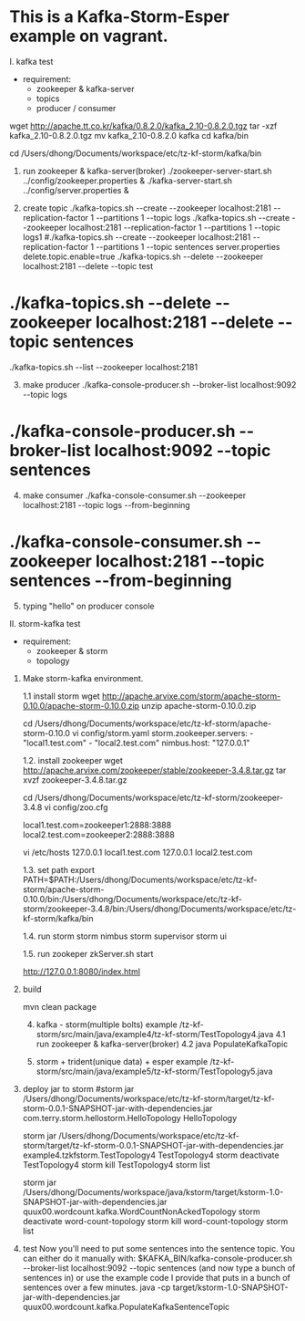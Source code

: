 This is a Kafka-Storm-Esper example on vagrant.
=====================================

I. kafka test
- requirement: 
	- zookeeper & kafka-server
	- topics
	- producer / consumer

wget http://apache.tt.co.kr/kafka/0.8.2.0/kafka_2.10-0.8.2.0.tgz
tar -xzf kafka_2.10-0.8.2.0.tgz
mv kafka_2.10-0.8.2.0 kafka
cd kafka/bin

cd /Users/dhong/Documents/workspace/etc/tz-kf-storm/kafka/bin
1. run zookeeper & kafka-server(broker)
./zookeeper-server-start.sh ../config/zookeeper.properties &
./kafka-server-start.sh ../config/server.properties &

2. create topic
./kafka-topics.sh --create --zookeeper localhost:2181 --replication-factor 1 --partitions 1 --topic logs
./kafka-topics.sh --create --zookeeper localhost:2181 --replication-factor 1 --partitions 1 --topic logs1
#./kafka-topics.sh --create --zookeeper localhost:2181 --replication-factor 1 --partitions 1 --topic sentences
server.properties
delete.topic.enable=true
./kafka-topics.sh --delete --zookeeper localhost:2181 --delete --topic test
# ./kafka-topics.sh --delete --zookeeper localhost:2181 --delete --topic sentences
./kafka-topics.sh --list --zookeeper localhost:2181

3. make producer
./kafka-console-producer.sh --broker-list localhost:9092 --topic logs
# ./kafka-console-producer.sh --broker-list localhost:9092 --topic sentences

4. make consumer
./kafka-console-consumer.sh --zookeeper localhost:2181 --topic logs --from-beginning
# ./kafka-console-consumer.sh --zookeeper localhost:2181 --topic sentences --from-beginning

5. typing "hello" on producer console

II. storm-kafka test
- requirement: 
	- zookeeper & storm
	- topology

1. Make storm-kafka environment.

	1.1 install storm
	wget http://apache.arvixe.com/storm/apache-storm-0.10.0/apache-storm-0.10.0.zip
	unzip apache-storm-0.10.0.zip
	
	cd /Users/dhong/Documents/workspace/etc/tz-kf-storm/apache-storm-0.10.0
	vi config/storm.yaml
	storm.zookeeper.servers:
	    - "local1.test.com"
	    - "local2.test.com"
	nimbus.host: "127.0.0.1"
	
	1.2. install zookeeper
	wget http://apache.arvixe.com/zookeeper/stable/zookeeper-3.4.8.tar.gz
	tar xvzf zookeeper-3.4.8.tar.gz
	
	cd /Users/dhong/Documents/workspace/etc/tz-kf-storm/zookeeper-3.4.8
	vi config/zoo.cfg
	
	local1.test.com=zookeeper1:2888:3888
	local2.test.com=zookeeper2:2888:3888

	vi /etc/hosts
	127.0.0.1	local1.test.com
	127.0.0.1	local2.test.com
	
	1.3. set path
	export PATH=$PATH:/Users/dhong/Documents/workspace/etc/tz-kf-storm/apache-storm-0.10.0/bin:/Users/dhong/Documents/workspace/etc/tz-kf-storm/zookeeper-3.4.8/bin:/Users/dhong/Documents/workspace/etc/tz-kf-storm/kafka/bin
	
	1.4. run storm 
	storm nimbus
	storm supervisor
	storm ui
	
	1.5. run zookeper
	zkServer.sh start

	http://127.0.0.1:8080/index.html

2. build 
	
	mvn clean package
	
	4) kafka - storm(multiple bolts) example
		/tz-kf-storm/src/main/java/example4/tz-kf-storm/TestTopology4.java
		4.1 run zookeeper & kafka-server(broker)
		4.2 java  PopulateKafkaTopic
	
	5) storm + trident(unique data) + esper example
		/tz-kf-storm/src/main/java/example5/tz-kf-storm/TestTopology5.java

3. deploy jar to storm
	#storm jar /Users/dhong/Documents/workspace/etc/tz-kf-storm/target/tz-kf-storm-0.0.1-SNAPSHOT-jar-with-dependencies.jar com.terry.storm.hellostorm.HelloTopology HelloTopology 
	
	storm jar /Users/dhong/Documents/workspace/etc/tz-kf-storm/target/tz-kf-storm-0.0.1-SNAPSHOT-jar-with-dependencies.jar example4.tzkfstorm.TestTopology4 TestTopology4
	storm deactivate TestTopology4
	storm kill TestTopology4
	storm list
	
	storm jar /Users/dhong/Documents/workspace/java/kstorm/target/kstorm-1.0-SNAPSHOT-jar-with-dependencies.jar quux00.wordcount.kafka.WordCountNonAckedTopology
	storm deactivate word-count-topology
	storm kill word-count-topology
	storm list

4. test
	Now you'll need to put some sentences into the sentence topic.
	You can either do it manually with:
	    $KAFKA_BIN/kafka-console-producer.sh --broker-list localhost:9092 --topic sentences
	    (and now type a bunch of sentences in)
	or use the example code I provide that puts in a bunch of sentences over a few minutes.
	    java -cp target/kstorm-1.0-SNAPSHOT-jar-with-dependencies.jar quux00.wordcount.kafka.PopulateKafkaSentenceTopic

	    
	    

	    
	    
	    
	    
	    
	    
	    
	    
	    
	    
	    
	    
	    
	    